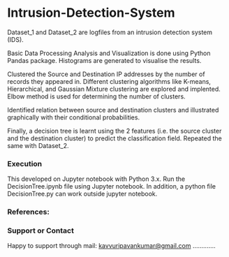 # Intrusion-Detection-System
Dataset_1 and Dataset_2 are logfiles from an intrusion detection system (IDS).

Basic Data Processing Analysis and Visualization is done using Python Pandas package. Histograms are generated to visualise the results.

Clustered the Source and Destination IP addresses by the number of records they appeared in. Different clustering algorithms like K-means, Hierarchical, and Gaussian Mixture clustering are explored and implented. Elbow method is used for determining the number of clusters.

Identified relation between source and destination clusters and illustrated graphically with their conditional probabilities.

Finally, a decision tree is learnt using the 2 features (i.e. the source cluster and the destination cluster) to predict the classification field. Repeated the same with Dataset_2.

### Execution
This developed on Jupyter notebook with Python 3.x. Run the DecisionTree.ipynb file using Jupyter notebook. In addition, a python file DecisionTree.py can work outside jupyter notebook. 

### References: 


### Support or Contact
Happy to support through mail: kavvuripavankumar@gmail.com .............
